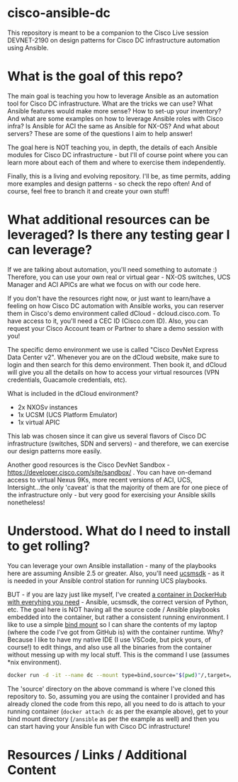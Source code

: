# cisco-ansible-dc
This repository is meant to be a companion to the Cisco Live session DEVNET-2190 on design patterns for Cisco DC infrastructure automation using Ansible.

# What is the goal of this repo?
The main goal is teaching you how to leverage Ansible as an automation tool for Cisco DC infrastructure. What are the tricks we can use? What Ansible features would make more sense? How to set-up your inventory? And what are some examples on how to leverage Ansible roles with Cisco infra? Is Ansible for ACI the same as Ansible for NX-OS? And what about servers? These are some of the questions I aim to help answer!

The goal here is NOT teaching you, in depth, the details of each Ansible modules for Cisco DC infrastructure - but I'll of course point where you can learn more about each of them and where to exercise them independently.

Finally, this is a living and evolving repository. I'll be, as time permits, adding more examples and design patterns - so check the repo often! And of course, feel free to branch it and create your own stuff!


# What additional resources can be leveraged? Is there any testing gear I can leverage?
If we are talking about automation, you'll need something to automate :) Therefore, you can use your own real or virtual gear - NX-OS switches, UCS Manager and ACI APICs are what we focus on with our code here.

If you don't have the resources right now, or just want to learn/have a feeling on how Cisco DC automation with Ansible works, you can reserver them in Cisco's demo environment called dCloud - dcloud.cisco.com. To have access to it, you'll need a CEC ID (Cisco.com ID). Also, you can request your Cisco Account team or Partner to share a demo session with you!

The specific demo environment we use is called "Cisco DevNet Express Data Center v2". Whenever you are on the dCloud website, make sure to login and then search for this demo environment. Then book it, and dCloud will give you all the details on how to access your virtual resources (VPN credentials, Guacamole credentials, etc).

What is included in the dCloud environment?
 - 2x NXOSv instances
 - 1x UCSM (UCS Platform Emulator)
 - 1x virtual APIC
 
This lab was chosen since it can give us several flavors of Cisco DC infrastructure (switches, SDN and servers) - and therefore, we can exercise our design patterns more easily. 
 
Another good resources is the Cisco DevNet Sandbox - https://developer.cisco.com/site/sandbox/ . You can have on-demand access to virtual Nexus 9Ks, more recent versions of ACI, UCS, Intersight...the only 'caveat' is that the majority of them are for one piece of the infrastructure only - but very good for exercising your Ansible skills nonetheless!

# Understood. What do I need to install to get rolling?
You can leverage your own Ansible installation - many of the playbooks here are assuming Ansible 2.5 or greater. Also, you'll need [ucsmsdk](https://github.com/CiscoUcs/ucsmsdk) - as it is needed in your Ansible control station for running UCS playbooks.

BUT - if you are lazy just like myself, I've created [a container in DockerHub with everyhing you need](https://hub.docker.com/r/carlosmscabral/cisco-ansible-dc/) - Ansible, ucsmsdk, the correct version of Python, etc. The goal here is NOT having all the source code / Ansible playbooks embedded into the container, but rather a consistent running environment.  I like to use a simple [bind mount](https://docs.docker.com/storage/bind-mounts/) so I can share the contents of my laptop (where the code I've got from GitHub is) with the container runtime. Why? Because I like to have my native IDE (I use VSCode, but pick yours, of course!) to edit things, and also use all the binaries from the container without messing up with my local stuff. This is the command I use (assumes *nix environment).

```bash
docker run -d -it --name dc --mount type=bind,source="$(pwd)"/,target=/ansible carlosmscabral/cisco-dc-ansible
```

The 'source' directory on the above command is where I've cloned this repository to. So, assuming you are using the container I provided and has already cloned the code from this repo, all you need to do is attach to your running container (`docker attach dc` as per the example above), get to your bind mount directory (`/ansible` as per the example as well) and then you can start having your Ansible fun with Cisco DC infrastructure!

# Resources / Links / Additional Content
 

 
